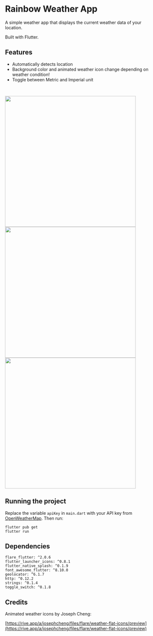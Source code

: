 # Rainbow Weather App

A simple weather app that displays the current weather data of your location.

Built with Flutter.

## Features
- Automatically detects location
- Background color and animated weather icon change depending on weather condition!
- Toggle between Metric and Imperial unit

<br>
<p float="left">
  <img src="https://gitlab.com/fwrhine/rainbow-weather-app/-/raw/master/images/sf.gif" height="430" />
  <img src="https://gitlab.com/fwrhine/rainbow-weather-app/-/raw/master/images/glasgow.gif" height="430" />
  <img src="https://gitlab.com/fwrhine/rainbow-weather-app/-/raw/master/images/sermersooq.gif" height="430" />
</p>

## Running the project

Replace the variable `apiKey` in `main.dart` with your API key from [OpenWeatherMap](https://openweathermap.org/).
Then run:
```
flutter pub get
flutter run
```

## Dependencies
```
flare_flutter: ^2.0.6
flutter_launcher_icons: ^0.8.1
flutter_native_splash: ^0.1.9
font_awesome_flutter: ^8.10.0
geolocator: ^6.1.7
http: ^0.12.2
strings: ^0.1.4
toggle_switch: ^0.1.8
```

## Credits

Animated weather icons by Joseph Cheng:

[https://rive.app/a/josephcheng/files/flare/weather-flat-icons/preview](https://rive.app/a/josephcheng/files/flare/weather-flat-icons/preview)

